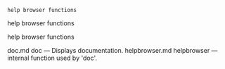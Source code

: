 

	
	help browser functions

help browser functions

help browser functions


doc.md doc</a> &#8212; <span class = "refentry-description">Displays documentation.
helpbrowser.md helpbrowser</a> &#8212; <span class = "refentry-description">internal function used by 'doc'.



